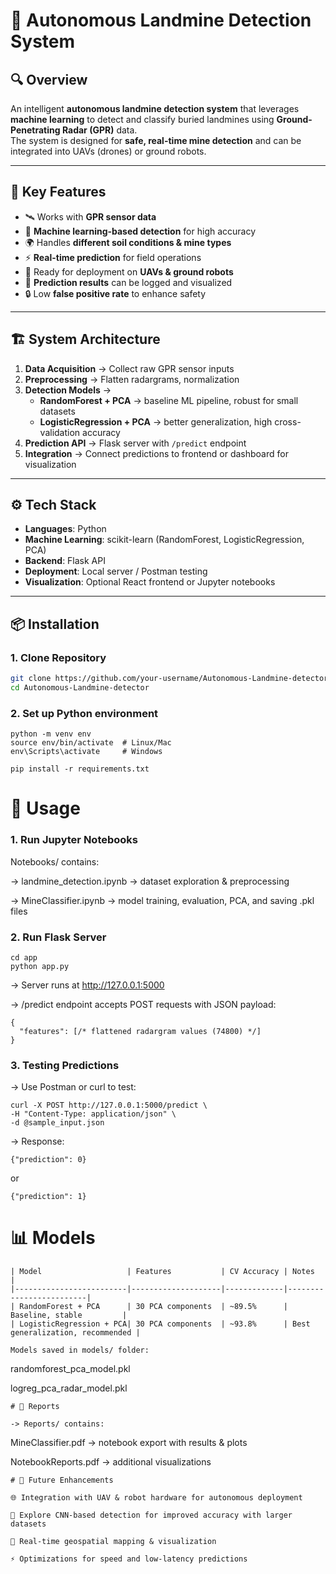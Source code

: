 # 🚀 Autonomous Landmine Detection System

## 🔍 Overview
An intelligent **autonomous landmine detection system** that leverages **machine learning** to detect and classify buried landmines using **Ground-Penetrating Radar (GPR)** data.  
The system is designed for **safe, real-time mine detection** and can be integrated into UAVs (drones) or ground robots.

---

## 🎯 Key Features
- 🛰️ Works with **GPR sensor data**  
- 🤖 **Machine learning-based detection** for high accuracy  
- 🌍 Handles **different soil conditions & mine types**  
- ⚡ **Real-time prediction** for field operations  
- 🚁 Ready for deployment on **UAVs & ground robots**  
- 📍 **Prediction results** can be logged and visualized  
- 🔒 Low **false positive rate** to enhance safety  

---

## 🏗️ System Architecture
1. **Data Acquisition** → Collect raw GPR sensor inputs  
2. **Preprocessing** → Flatten radargrams, normalization  
3. **Detection Models** →  
   - **RandomForest + PCA** → baseline ML pipeline, robust for small datasets  
   - **LogisticRegression + PCA** → better generalization, high cross-validation accuracy  
4. **Prediction API** → Flask server with `/predict` endpoint  
5. **Integration** → Connect predictions to frontend or dashboard for visualization  

---

## ⚙️ Tech Stack
- **Languages**: Python  
- **Machine Learning**: scikit-learn (RandomForest, LogisticRegression, PCA)  
- **Backend**: Flask API  
- **Deployment**: Local server / Postman testing  
- **Visualization**: Optional React frontend or Jupyter notebooks  

---

## 📦 Installation

### 1. Clone Repository
```bash
git clone https://github.com/your-username/Autonomous-Landmine-detector.git
cd Autonomous-Landmine-detector
```

### 2. Set up Python environment

```
python -m venv env
source env/bin/activate  # Linux/Mac
env\Scripts\activate     # Windows

pip install -r requirements.txt
```

# 🧪 Usage


### 1. Run Jupyter Notebooks

Notebooks/ contains:

-> landmine_detection.ipynb → dataset exploration & preprocessing

-> MineClassifier.ipynb → model training, evaluation, PCA, and saving .pkl files

### 2. Run Flask Server

```
cd app
python app.py
```

-> Server runs at http://127.0.0.1:5000

-> /predict endpoint accepts POST requests with JSON payload:
```
{
  "features": [/* flattened radargram values (74800) */]
}
```
### 3. Testing Predictions

-> Use Postman or curl to test:
```
curl -X POST http://127.0.0.1:5000/predict \
-H "Content-Type: application/json" \
-d @sample_input.json
```

-> Response:
```
{"prediction": 0}
```

or
```
{"prediction": 1}
```
# 📊 Models
```
| Model                   | Features           | CV Accuracy | Notes                   |
|-------------------------|--------------------|-------------|-------------------------|
| RandomForest + PCA      | 30 PCA components  | ~89.5%      | Baseline, stable         |
| LogisticRegression + PCA| 30 PCA components  | ~93.8%      | Best generalization, recommended |

Models saved in models/ folder:
```
randomforest_pca_model.pkl

logreg_pca_radar_model.pkl
```
# 📝 Reports

-> Reports/ contains:
```
MineClassifier.pdf → notebook export with results & plots

NotebookReports.pdf → additional visualizations
```
# 📌 Future Enhancements

🌐 Integration with UAV & robot hardware for autonomous deployment

🧠 Explore CNN-based detection for improved accuracy with larger datasets

📍 Real-time geospatial mapping & visualization

⚡ Optimizations for speed and low-latency predictions
